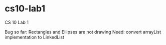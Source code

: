 # cs10-lab1
CS 10 Lab 1


Bug so far: Rectangles and Ellipses are not drawing
Need: convert arrayList implementation to LinkedList
